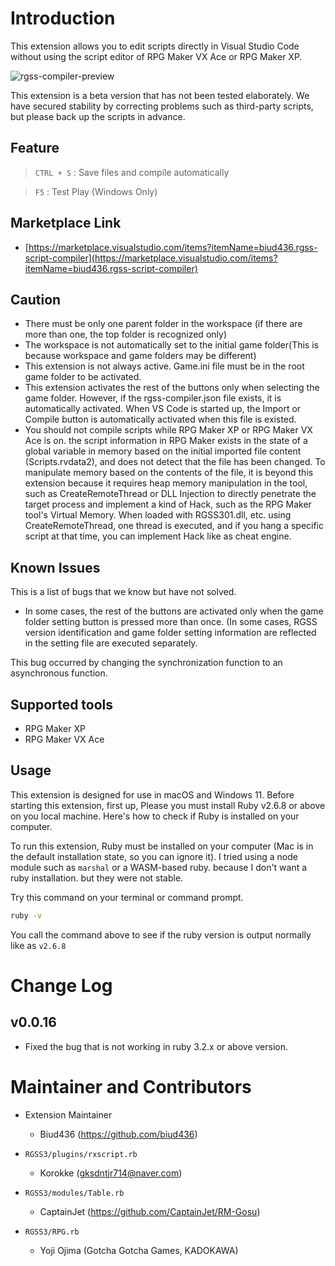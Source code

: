# Introduction

This extension allows you to edit scripts directly in Visual Studio Code without using the script editor of RPG Maker VX Ace or RPG Maker XP.

![rgss-compiler-preview](https://user-images.githubusercontent.com/13586185/186309563-f5d00d1c-c9bb-4b93-8bb1-e98f888d705c.gif)

This extension is a beta version that has not been tested elaborately. We have secured stability by correcting problems such as third-party scripts, but please back up the scripts in advance.

## Feature

> `CTRL + S` : Save files and compile automatically

> `F5` : Test Play (Windows Only)

## Marketplace Link

-   [https://marketplace.visualstudio.com/items?itemName=biud436.rgss-script-compiler](https://marketplace.visualstudio.com/items?itemName=biud436.rgss-script-compiler)

## Caution

-   There must be only one parent folder in the workspace (if there are more than one, the top folder is recognized only)
-   The workspace is not automatically set to the initial game folder(This is because workspace and game folders may be different)
-   This extension is not always active. Game.ini file must be in the root game folder to be activated.
-   This extension activates the rest of the buttons only when selecting the game folder. However, if the rgss-compiler.json file exists, it is automatically activated. When VS Code is started up, the Import or Compile button is automatically activated when this file is existed.
-   You should not compile scripts while RPG Maker XP or RPG Maker VX Ace is on. the script information in RPG Maker exists in the state of a global variable in memory based on the initial imported file content (Scripts.rvdata2), and does not detect that the file has been changed. To manipulate memory based on the contents of the file, it is beyond this extension because it requires heap memory manipulation in the tool, such as CreateRemoteThread or DLL Injection to directly penetrate the target process and implement a kind of Hack, such as the RPG Maker tool's Virtual Memory. When loaded with RGSS301.dll, etc. using CreateRemoteThread, one thread is executed, and if you hang a specific script at that time, you can implement Hack like as cheat engine.

## Known Issues

This is a list of bugs that we know but have not solved.

-   In some cases, the rest of the buttons are activated only when the game folder setting button is pressed more than once. (In some cases, RGSS version identification and game folder setting information are reflected in the setting file are executed separately.

This bug occurred by changing the synchronization function to an asynchronous function.

## Supported tools

-   RPG Maker XP
-   RPG Maker VX Ace

## Usage

This extension is designed for use in macOS and Windows 11. Before starting this extension, first up, Please you must install Ruby v2.6.8 or above on you local machine. Here's how to check if Ruby is installed on your computer.

To run this extension, Ruby must be installed on your computer (Mac is in the default installation state, so you can ignore it). I tried using a node module such as `marshal` or a WASM-based ruby. because I don't want a ruby installation. but they were not stable.

Try this command on your terminal or command prompt.

```bash
ruby -v
```

You call the command above to see if the ruby version is output normally like as `v2.6.8`

# Change Log

## v0.0.16

-   Fixed the bug that is not working in ruby 3.2.x or above version.

# Maintainer and Contributors

-   Extension Maintainer

    -   Biud436 (https://github.com/biud436)

-   `RGSS3/plugins/rxscript.rb`

    -   Korokke (gksdntjr714@naver.com)

-   `RGSS3/modules/Table.rb`

    -   CaptainJet (https://github.com/CaptainJet/RM-Gosu)

-   `RGSS3/RPG.rb`
    -   Yoji Ojima (Gotcha Gotcha Games, KADOKAWA)
